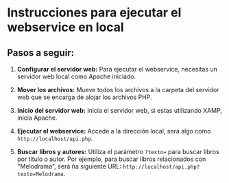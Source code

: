 # Instrucciones para ejecutar el webservice en local

## Pasos a seguir:

1. **Configurar el servidor web:** Para ejecutar el webservice, necesitas un servidor web local como Apache iniciado.

2. **Mover los archivos:** Mueve todos los archivos a la carpeta del servidor web que se encarga de alojar los archivos PHP.

3. **Inicio del servidor web:** Inicia el servidor web, si estas utilizando XAMP, inicia Apache.

4. **Ejecutar el webservice:** Accede a la dirección local, será algo como `http://localhost/api.php`.

5. **Buscar libros y autores:** Utiliza el parámetro `?texto=` para buscar libros por título o autor. Por ejemplo, para buscar libros relacionados con "Melodrama", será ña siguiente URL: `http://localhost/api.php?texto=Melodrama`.
